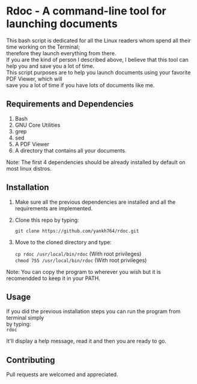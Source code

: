 # Rdoc - A command-line tool for launching documents
This bash script is dedicated for all the Linux readers whom spend all their time working on the Terminal;    
therefore they launch everything from there.   
If you are the kind of person I described above, I believe that this tool can help you and save you a lot of time.  
This script purposes are to help you launch documents using your favorite PDF Viewer, which will    
save you a lot of time if you have lots of documents like me.

## Requirements and Dependencies
1. Bash 
2. GNU Core Utilities
3. grep
4. sed
5. A PDF Viewer
6. A directory that contains all your documents.    

Note: The first 4 dependencies should be already installed by default on most linux distros.

## Installation 
1. Make sure all the previous dependencies are installed and all the requirements are implemented.
2. Clone this repo by typing:   
    
    ```git clone https://github.com/yankh764/rdoc.git```    

3. Move to the cloned directory and type:    
    
    ```cp rdoc /usr/local/bin/rdoc``` (With root privileges)    
    ```chmod 755 /usr/local/bin/rdoc``` (With root privileges)
    
Note: You can copy the program to wherever you wish but it is recomendded to keep it in your PATH.   

## Usage
If you did the previous installation steps you can run the program from terminal simply     
by typing:   
    ```rdoc```    

It'll display a help message, read it and then you are ready to go.

## Contributing
Pull requests are welcomed and appreciated.